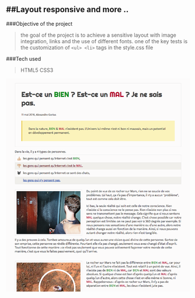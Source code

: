 ##Layout responsive and more ..
---
###Objective of the project

>the goal of the project is to achieve a sensitive layout with image integration, links and the use of different fonts. one of the key tests is the customization of `<ul> <li>` tags in the style.css file


###Tech used
>HTML5
CSS3

!['image'](img/screen-shot.png)